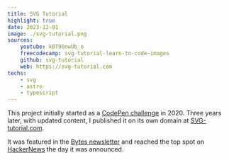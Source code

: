 ```yaml
---
title: SVG Tutorial
highlight: true
date: 2023-12-01
image: ./svg-tutorial.png
sources: 
    youtube: kBT90nwUb_o
    freecodecamp: svg-tutorial-learn-to-code-images
    github: svg-tutorial
    web: https://svg-tutorial.com
techs: 
    - svg
    - astro
    - typescript
---
```

This project initially started as a [CodePen challenge](https://codepen.io/HunorMarton/pen/PoGbgqj) in 2020. Three years later, with updated content, I published it on its own domain at [SVG-tutorial.com](http://svg-tutorial.com).

It was featured in the [Bytes newsletter](https://bytes.dev/archives/245) and reached the top spot on [HackerNews](https://news.ycombinator.com/item?id=38556116) the day it was announced.
